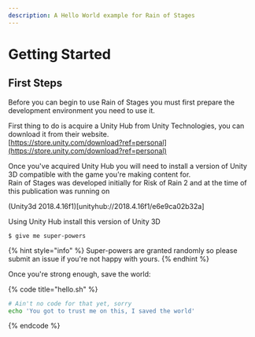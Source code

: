 ```yaml
---
description: A Hello World example for Rain of Stages
---
```


# Getting Started

## First Steps

Before you can begin to use Rain of Stages you must first prepare the development environment you need to use it.  


First thing to do is acquire a Unity Hub from Unity Technologies, you can download it from their website.  
[https://store.unity.com/download?ref=personal](https://store.unity.com/download?ref=personal)

Once you've acquired Unity Hub you will need to install a version of Unity 3D compatible with the game you're making content for.    
Rain of Stages was developed initially for Risk of Rain 2 and at the time of this publication was running on   


\(Unity3d 2018.4.16f1\)\[unityhub://2018.4.16f1/e6e9ca02b32a\]  


Using Unity Hub install this version of Unity 3D  




```
$ give me super-powers
```

{% hint style="info" %}
 Super-powers are granted randomly so please submit an issue if you're not happy with yours.
{% endhint %}

Once you're strong enough, save the world:

{% code title="hello.sh" %}
```bash
# Ain't no code for that yet, sorry
echo 'You got to trust me on this, I saved the world'
```
{% endcode %}



